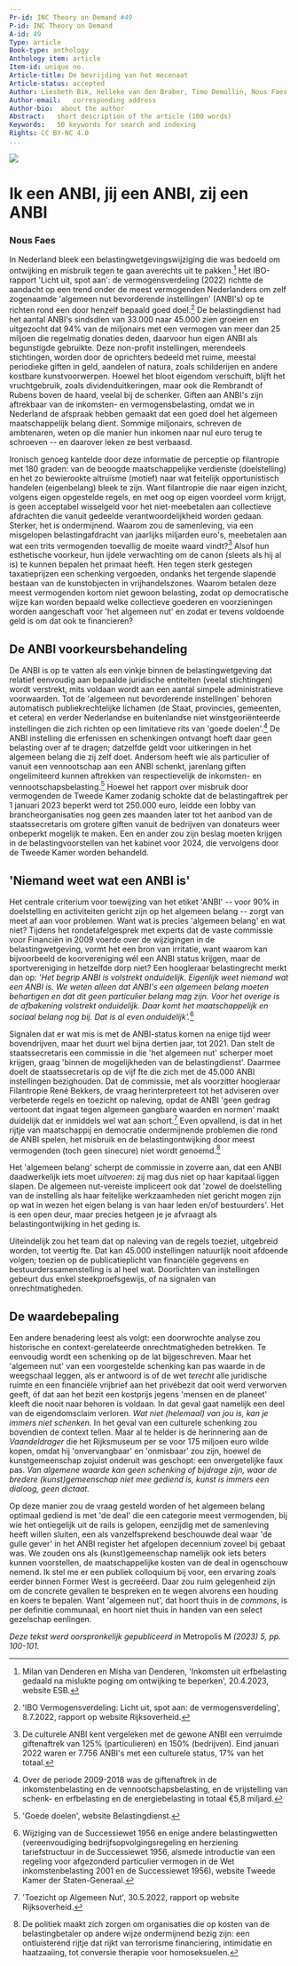 ```yaml
---
Pr-id: INC Theory on Demand #49
P-id: INC Theory on Demand
A-id: 49
Type: article
Book-type: anthology
Anthology item: article
Item-id: unique no.
Article-title: De bevrijding van het mecenaat
Article-status: accepted
Author: Liesbeth Bik, Helleke van den Braber, Timo Demollin, Nous Faes, Roel Griffioen, Anna van Leeuwen, Sofia Patat, Jack Segbars, Renée Steenbergen, Olav Velthuis
Author-email:   corresponding address
Author-bio:  about the author
Abstract:   short description of the article (100 words)
Keywords:   50 keywords for search and indexing
Rights: CC BY-NC 4.0
...
```


![](imgs/paneel9.jpg)

<div style="page-break-after: always"></div>

# Ik een ANBI, jij een ANBI, zij een ANBI 

### Nous Faes

In Nederland bleek een belastingwetgevingswijziging die was bedoeld om
ontwijking en misbruik tegen te gaan averechts uit te pakken.[^11_1] Het
IBO-rapport 'Licht uit, spot aan': de vermogensverdeling (2022) richtte
de aandacht op een trend onder de meest vermogenden Nederlanders om zelf
zogenaamde 'algemeen nut bevorderende instellingen' (ANBI's) op te
richten rond een door henzelf bepaald goed doel.[^11_2] De belastingdienst
had het aantal ANBI's sindsdien van 33.000 naar 45.000 zien groeien en
uitgezocht dat 94% van de miljonairs met een vermogen van meer dan 25
miljoen die regelmatig donaties deden, daarvoor hun eigen ANBI als
begunstigde gebruikte. Deze non-profit instellingen, merendeels
stichtingen, worden door de oprichters bedeeld met ruime, meestal
periodieke giften in geld, aandelen of natura, zoals schilderijen en
andere kostbare kunstvoorwerpen. Hoewel het bloot eigendom verschuift,
blijft het vruchtgebruik, zoals dividenduitkeringen, maar ook die
Rembrandt of Rubens boven de haard, veelal bij de schenker. Giften aan
ANBI's zijn aftrekbaar van de inkomsten- en vermogensbelasting, omdat we
in Nederland de afspraak hebben gemaakt dat een goed doel het algemeen
maatschappelijk belang dient. Sommige miljonairs, schreven de
ambtenaren, weten op die manier hun inkomen naar nul euro terug te
schroeven -- en daarover leken ze best verbaasd.

Ironisch genoeg kantelde door deze informatie de perceptie op
filantropie met 180 graden: van de beoogde maatschappelijke verdienste
(doelstelling) en het zo bewierookte altruïsme (motief) naar wat
feitelijk opportunistisch handelen (eigenbelang) bleek te zijn. Want
filantropie die naar eigen inzicht, volgens eigen opgestelde regels, en
met oog op eigen voordeel vorm krijgt, is geen acceptabel wisselgeld
voor het niet-meebetalen aan collectieve afdrachten die vanuit gedeelde
verantwoordelijkheid worden gedaan. Sterker, het is ondermijnend. Waarom
zou de samenleving, via een misgelopen belastingafdracht van jaarlijks
miljarden euro's, meebetalen aan wat een trits vermogenden toevallig de
moeite waard vindt?[^11_3] Alsof hun esthetische voorkeur, hun ijdele
verwachting om de canon (sleets als hij al is) te kunnen bepalen het
primaat heeft. Hen tegen sterk gestegen taxatieprijzen een schenking
vergoeden, ondanks het tergende slapende bestaan van de kunstobjecten in
vrijhandelszones. Waarom betalen deze meest vermogenden kortom niet
gewoon belasting, zodat op democratische wijze kan worden bepaald welke
collectieve goederen en voorzieningen worden aangeschaft voor 'het
algemeen nut' en zodat er tevens voldoende geld is om dat ook te
financieren?

## De ANBI voorkeursbehandeling 

De ANBI is op te vatten als een vinkje binnen de belastingwetgeving dat
relatief eenvoudig aan bepaalde juridische entiteiten (veelal
stichtingen) wordt verstrekt, mits voldaan wordt aan een aantal simpele
administratieve voorwaarden. Tot de 'algemeen nut bevorderende
instellingen' behoren automatisch publiekrechtelijke lichamen (de Staat,
provincies, gemeenten, et cetera) en verder Nederlandse en buitenlandse
niet winstgeoriënteerde instellingen die zich richten op een limitatieve
rits van 'goede doelen'.[^11_4] De ANBI instelling die erfenissen en
schenkingen ontvangt hoeft daar geen belasting over af te dragen;
datzelfde geldt voor uitkeringen in het algemeen belang die zij zelf
doet. Andersom heeft wie als particulier of vanuit een vennootschap aan
een ANBI schenkt, jarenlang giften ongelimiteerd kunnen aftrekken van
respectievelijk de inkomsten- en vennootschapsbelasting.[^11_5] Hoewel het
rapport over misbruik door vermogenden de Tweede Kamer zodanig schokte
dat de belastingaftrek per 1 januari 2023 beperkt werd tot 250.000 euro,
leidde een lobby van brancheorganisaties nog geen zes maanden later tot
het aanbod van de staatssecretaris om grotere giften vanuit de bedrijven
van donateurs weer onbeperkt mogelijk te maken. Een en ander zou zijn
beslag moeten krijgen in de belastingvoorstellen van het kabinet voor
2024, die vervolgens door de Tweede Kamer worden behandeld.

## 'Niemand weet wat een ANBI is'

Het centrale criterium voor toewijzing van het etiket 'ANBI' -- voor 90%
in doelstelling en activiteiten gericht zijn op het algemeen belang --
zorgt van meet af aan voor problemen. Want wat is precies 'algemeen
belang' en wat niet? Tijdens het rondetafelgesprek met experts dat de
vaste commissie voor Financiën in 2009 voerde over de wijzigingen in de
belastingwetgeving, vormt het een bron van irritatie, want waarom kan
bijvoorbeeld de koorvereniging wél een ANBI status krijgen, maar de
sportvereniging in hetzelfde dorp niet? Een hoogleraar belastingrecht
merkt dan op: *'Het begrip ANBI is volstrekt onduidelijk. Eigenlijk weet
niemand wat een ANBI is. We weten alleen dat ANBI's een algemeen belang
moeten behartigen en dat dit geen particulier belang mag zijn. Voor het
overige is de afbakening volstrekt onduidelijk. Daar komt het
maatschappelijk en sociaal belang nog bij. Dat is al even
onduidelijk'.*[^11_6]

Signalen dat er wat mis is met de ANBI-status komen na enige tijd weer
bovendrijven, maar het duurt wel bijna dertien jaar, tot 2021. Dan stelt
de staatssecretaris een commissie in die 'het algemeen nut' scherper
moet krijgen, graag 'binnen de mogelijkheden van de belastingdienst'.
Daarmee doelt de staatssecretaris op de vijf fte die zich met de 45.000
ANBI instellingen bezighouden. Dat de commissie, met als voorzitter
hoogleraar Filantropie René Bekkers, de vraag herinterpreteert tot het
adviseren over verbeterde regels en toezicht op naleving, opdat de ANBI
'geen gedrag vertoont dat ingaat tegen algemeen gangbare waarden en
normen' maakt duidelijk dat er inmiddels wel wat aan schort.[^11_7] Even
opvallend, is dat in het rijtje van maatschappij en democratie
ondermijnende problemen die rond de ANBI spelen, het misbruik en de
belastingontwijking door meest vermogenden (toch geen sinecure) niet
wordt genoemd.[^11_8]

Het 'algemeen belang' scherpt de commissie in zoverre aan, dat een ANBI
daadwerkelijk iets moet *uitvoeren*: zij mag dus niet op haar kapitaal
liggen slapen. De algemeen nut-vereiste impliceert ook dat 'zowel de
doelstelling van de instelling als haar feitelijke werkzaamheden niet
gericht mogen zijn op wat in wezen het eigen belang is van haar leden
en/of bestuurders'. Het is een open deur, maar precies hetgeen je je
afvraagt als belastingontwijking in het geding is.

Uiteindelijk zou het team dat op naleving van de regels toeziet,
uitgebreid worden, tot veertig fte. Dat kan 45.000 instellingen
natuurlijk nooit afdoende volgen; toezien op de publicatieplicht van
financiële gegevens en bestuurderssamenstelling is al heel wat.
Doorlichten van instellingen gebeurt dus enkel steekproefsgewijs, of na
signalen van onrechtmatigheden.

## De waardebepaling

Een andere benadering leest als volgt: een doorwrochte analyse zou
historische en context-gerelateerde onrechtmatigheden betrekken. Te
eenvoudig wordt een schenking op de lat bijgeschreven. Maar het
'algemeen nut' van een voorgestelde schenking kan pas waarde in de
weegschaal leggen, als er antwoord is of de wet *terecht* alle
juridische ruimte en een financiële vrijbrief aan het privébezit dat
ooit werd verworven geeft, óf dat aan het bezit een kostprijs jegens
'mensen en de planeet' kleeft die nooit naar behoren is voldaan. In dat
geval gaat namelijk een deel van de eigendomsclaim verloren. *Wat niet
(helemaal) van jou is, kan je immers niet schenken.* In het geval van
een culturele schenking zou bovendien de context tellen. Maar al te
helder is de herinnering aan de *Vaandeldrager* die het Rijksmuseum per
se voor 175 miljoen euro wilde kopen, omdat hij 'onvervangbaar' en
'onmisbaar' zou zijn, hoewel de kunstgemeenschap zojuist onderuit was
geschopt: een onvergetelijke faux pas. *Van algemene waarde kan* g*een
schenking of bijdrage zijn, waar de bredere (kunst)gemeenschap niet mee
gediend is, kunst is immers een dialoog, geen dictaat.*

Op deze manier zou de vraag gesteld worden of het algemeen belang
optimaal gediend is met 'de deal' die een categorie meest vermogenden,
bij wie het ontiegelijk uit de rails is gelopen, eenzijdig met de
samenleving heeft willen sluiten, een als vanzelfsprekend beschouwde
deal waar 'de gulle gever' in het ANBI register het afgelopen decennium
zoveel bij gebaat was. We zouden ons als (kunst)gemeenschap namelijk ook
iets beters kunnen voorstellen, de maatschappelijke kosten van de deal
in ogenschouw nemend. Ik stel me er een publiek colloquium bij voor, een
ervaring zoals eerder binnen Former West is gecreëerd. Daar zou ruim
gelegenheid zijn om de concrete gevallen te bespreken en te wegen
alvorens een houding en koers te bepalen. Want 'algemeen nut', dat hoort
thuis in de *commons*, is per definitie communaal, en hoort niet thuis
in handen van een select gezelschap eenlingen.

*Deze tekst werd oorspronkelijk gepubliceerd in* Metropolis M *(2023)*
*5, pp. 100-101.*

[^11_1]: Milan van Denderen en Misha van Denderen, 'Inkomsten uit
    erfbelasting gedaald na mislukte poging om ontwijking te beperken',
    20.4.2023, website ESB.

[^11_2]: 'IBO Vermogensverdeling: Licht uit, spot aan: de
    vermogensverdeling', 8.7.2022, rapport op website Rijksoverheid.

[^11_3]: De culturele ANBI kent vergeleken met de gewone ANBI een verruimde
    giftenaftrek van 125% (particulieren) en 150% (bedrijven). Eind
    januari 2022 waren er 7.756 ANBI's met een culturele status, 17% van
    het totaal.

[^11_4]: Over de periode 2009-2018 was de giftenaftrek in de
    inkomstenbelasting en de vennootschapsbelasting, en de vrijstelling
    van schenk- en erfbelasting en de energiebelasting in totaal €5,8
    miljard.

[^11_5]: 'Goede doelen', website Belastingdienst.

[^11_6]: Wijziging van de Successiewet 1956 en enige andere belastingwetten
    (vereenvoudiging bedrijfsopvolgingsregeling en herziening
    tariefstructuur in de Successiewet 1956, alsmede introductie van een
    regeling voor afgezonderd particulier vermogen in de Wet
    inkomstenbelasting 2001 en de Successiewet 1956), website Tweede
    Kamer der Staten-Generaal.

[^11_7]: 'Toezicht op Algemeen Nut', 30.5.2022, rapport op website
    Rijksoverheid.

[^11_8]: De politiek maakt zich zorgen om organisaties die op kosten van de
    belastingbetaler op andere wijze ondermijnend bezig zijn: een
    ontluisterend rijtje dat rijkt van terrorisme financiering,
    intimidatie en haatzaaiing, tot conversie therapie voor
    homoseksuelen.
